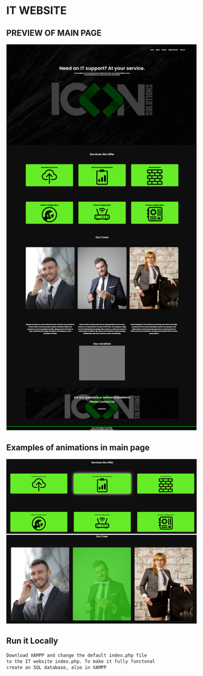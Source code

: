 # IT WEBSITE
## PREVIEW OF MAIN PAGE
![Main Page](./preview/main-page.png)

## Examples of animations in main page
![Animation 1](./preview/Animation1.png)
![Animation 2](./preview/animation2.png)

## Run it Locally
```bash=
Download XAMPP and change the default index.php file
to the IT website index.php. To make it fully functonal
create an SQL database, also in XAMPP
```
